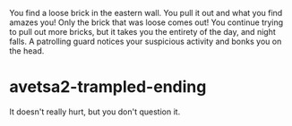 You find a loose brick in the eastern wall. You pull it out and what you find amazes you! Only the brick that was loose comes out! You continue trying to pull out more bricks, but it takes you the entirety of the day, and night falls. A patrolling guard notices your suspicious activity and bonks you on the head.

# avetsa2-trampled-ending
It doesn't really hurt, but you don't question it.
